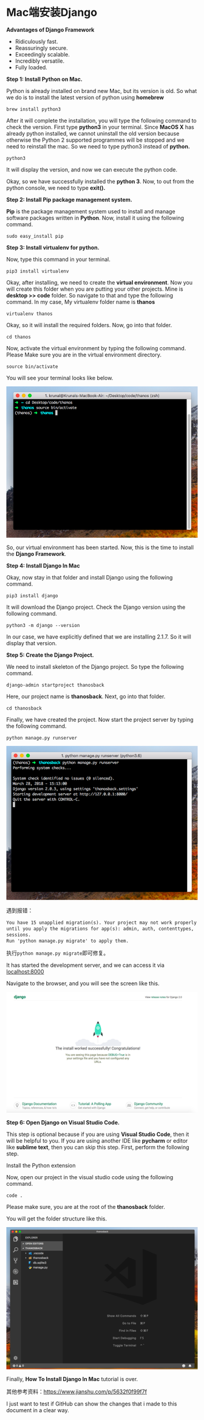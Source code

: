# Mac端安装Django

**Advantages of Django Framework**

- Ridiculously fast.
- Reassuringly secure.
- Exceedingly scalable.
- Incredibly versatile.
- Fully loaded.

**Step 1: Install Python on Mac.**

Python is already installed on brand new Mac, but its version is old. So what we do is to install the latest version of python using **homebrew**

```
brew install python3
```

After it will complete the installation, you will type the following command to check the version. First type **python3** in your terminal. Since **MacOS X** has already python installed, we cannot uninstall the old version because otherwise the Python 2 supported programmes will be stopped and we need to reinstall the mac. So we need to type python3 instead of **python.**

```
python3
```

It will display the version, and now we can execute the python code. 

Okay, so we have successfully installed the **python 3**. Now, to out from the python console, we need to type **exit().**

**Step 2: Install Pip package management system.**

**Pip** is the package management system used to install and manage software packages written in **Python**. Now, install it using the following command.

```
sudo easy_install pip
```

**Step 3: Install virtualenv for python.**

Now, type this command in your terminal.

```
pip3 install virtualenv
```

Okay, after installing, we need to create the **virtual environment**. Now you will create this folder when you are putting your other projects. Mine is **desktop >> code** folder. So navigate to that and type the following command. In my case, My virtualenv folder name is **thanos**

```
virtualenv thanos
```

Okay, so it will install the required folders. Now, go into that folder.

```
cd thanos
```

Now, activate the virtual environment by typing the following command. Please Make sure you are in the virtual environment directory.

```
source bin/activate
```

You will see your terminal looks like below.

![Create Virtual Environment in Python](assets/Create-Virtual-Environment-in-Python.png)

So, our virtual environment has been started. Now, this is the time to install the **Django Framework**.

**Step 4: Install Django In Mac**

Okay, now stay in that folder and install Django using the following command.

```
pip3 install django
```

It will download the Django project. Check the Django version using the following command.

```
python3 -m django --version
```

In our case, we have explicitly defined that we are installing 2.1.7. So it will display that version.

**Step 5: Create the Django Project.**

We need to install skeleton of the Django project. So type the following command.

```
django-admin startproject thanosback
```

Here, our project name is **thanosback**. Next, go into that folder.

```
cd thanosback
```

Finally, we have created the project. Now start the project server by typing the following command.

```
python manage.py runserver
```

![python django tutorial](assets/python-django-tutorial.png)

遇到报错：

```
You have 15 unapplied migration(s). Your project may not work properly until you apply the migrations for app(s): admin, auth, contenttypes, sessions.
Run 'python manage.py migrate' to apply them.
```

执行`python manage.py migrate`即可修复。

It has started the development server, and we can access it via [localhost:8000](http://localhost:8000/)

Navigate to the browser, and you will see the screen like this.

![django rest framework tutorial](assets/django-rest-framework-tutorial-1-1024x646.png)

**Step 6: Open Django on Visual Studio Code.**

This step is optional because if you are using **Visual Studio Code**, then it will be helpful to you. If you are using another IDE like **pycharm** or editor like **sublime text**, then you can skip this step. First, perform the following step.

Install the Python extension

Now, open our project in the visual studio code using the following command.

```
code .
```

Please make sure, you are at the root of the **thanosback** folder.

You will get the folder structure like this.

![django tutorial](assets/django-tutorial-1024x761.png)

Finally, **How To Install Django In Mac** tutorial is over. 

其他参考资料：<https://www.jianshu.com/p/5632f0f99f7f>

I just want to test if GitHub can show the changes that i made to this document in a clear way.
